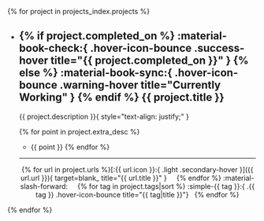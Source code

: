 # My Projects Index

<style>
  #my-projects-index {
    display: none;
  }
  .md-typeset .grid.cards>ul>li {
    border-radius: 0.8rem;
    border-width: 2px;
    padding-bottom: 0.5rem;
  }
  .md-typeset .grid.cards>ul>li:hover {
    box-shadow: 0 0 0.3rem #ffffff40
  }
</style>

{% for project in projects_index.projects %}

<div class="grid cards" markdown >

  - ## {% if project.completed_on %} :material-book-check:{ .hover-icon-bounce .success-hover title="{{ project.completed_on }}" } {% else %} :material-book-sync:{ .hover-icon-bounce .warning-hover title="Currently Working" } {% endif %} **{{ project.title }}**

    {{ project.description }}{ style="text-align: justify;" }

    {% for point in project.extra_desc %}
    - {{ point }}
    {% endfor %}

    ---

    <p align=center markdown>
    {% for url in project.urls %}[:{{ url.icon }}:{ .light .secondary-hover }]({{ url.url }}){ target=blank_ title="{{ url.title }}" } &nbsp; &nbsp; {% endfor %}
    :material-slash-forward: &nbsp; &nbsp;
    {% for tag in project.tags|sort %} :simple-{{ tag }}:{ .{{ tag }} .hover-icon-bounce title="{{ tag|title }}"} &nbsp; {% endfor %}
    </p>

</div>

{% endfor %}
